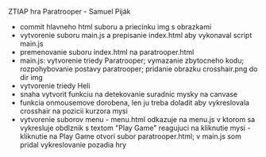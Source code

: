 ZTIAP hra Paratrooper - Samuel Piják

- commit hlavneho html suboru a priecinku img s obrazkami
- vytvorenie suboru main.js a prepisanie index.html aby vykonaval script main.js
- premenovanie suboru index.html na paratrooper.html
- main.js: vytvorenie triedy Paratrooper; vymazanie zbytocneho kodu; rozpohybovanie postavy paratrooper; pridanie obrazku crosshair.png do dir img
- vytvorenie triedy Heli
- snaha vytvorit funkciu na detekovanie suradnic mysky na canvase
- funkcia onmousemove dorobena, len ju treba doladit aby vykreslovala crosshair na pozicii kurzora mysi
- vytvorenie suborov menu - menu.html odkazuje na menu.js v ktorom sa vykresluje obdlznik s textom "Play Game" reagujuci na kliknutie mysi - kliknutie na Play Game otvori subor paratrooper.html; v main.js som pridal vykreslovanie pozadia hry

